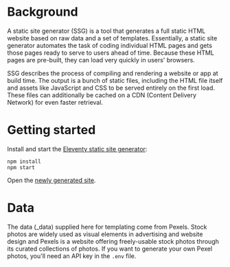 # Background

A static site generator (SSG) is a tool that generates a full static HTML website based on raw data and a set of templates. Essentially, a static site generator automates the task of coding individual HTML pages and gets those pages ready to serve to users ahead of time. Because these HTML pages are pre-built, they can load very quickly in users' browsers.

SSG describes the process of compiling and rendering a website or app at build time. The output is a bunch of static files, including the HTML file itself and assets like JavaScript and CSS to be served entirely on the first load. These files can additionally be cached on a CDN (Content Delivery Network) for even faster retrieval.

# Getting started

Install and start the [Eleventy static site generator][1]:

```shell-session
npm install
npm start
```

Open the [newly generated site][2].

[1]: https://www.11ty.dev/
[2]: http://localhost:8080/

# Data

The data (\_data) supplied here for templating come from Pexels. Stock photos are widely used as visual elements in advertising and website design and Pexels is a website offering freely-usable stock photos through its curated collections of photos. If you want to generate your own Pexel photos, you'll need an API key in the `.env` file.
